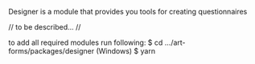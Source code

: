 Designer is a module that provides you tools for creating questionnaires

//   to be described...  //

to add all required modules run following:
$ cd .../art-forms/packages/designer            (Windows)
$ yarn